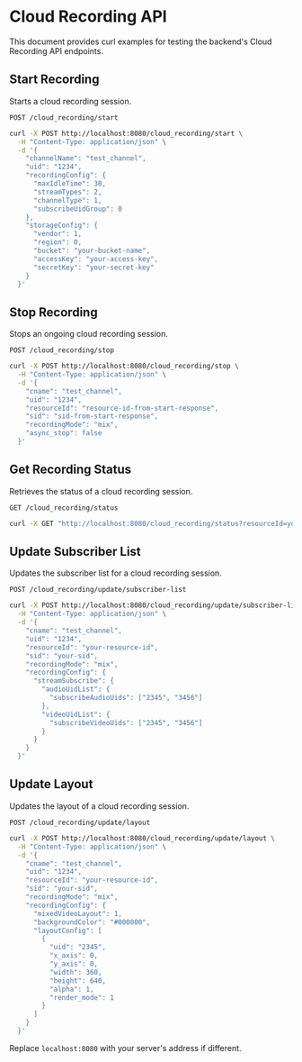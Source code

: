 # Cloud Recording API

This document provides curl examples for testing the backend's Cloud Recording API endpoints.

## Start Recording

Starts a cloud recording session.

`POST /cloud_recording/start`

```bash
curl -X POST http://localhost:8080/cloud_recording/start \
  -H "Content-Type: application/json" \
  -d '{
    "channelName": "test_channel",
    "uid": "1234",
    "recordingConfig": {
      "maxIdleTime": 30,
      "streamTypes": 2,
      "channelType": 1,
      "subscribeUidGroup": 0
    },
    "storageConfig": {
      "vendor": 1,
      "region": 0,
      "bucket": "your-bucket-name",
      "accessKey": "your-access-key",
      "secretKey": "your-secret-key"
    }
  }'
```

## Stop Recording

Stops an ongoing cloud recording session.

`POST /cloud_recording/stop`

```bash
curl -X POST http://localhost:8080/cloud_recording/stop \
  -H "Content-Type: application/json" \
  -d '{
    "cname": "test_channel",
    "uid": "1234",
    "resourceId": "resource-id-from-start-response",
    "sid": "sid-from-start-response",
    "recordingMode": "mix",
    "async_stop": false
  }'
```

## Get Recording Status

Retrieves the status of a cloud recording session.

`GET /cloud_recording/status`

```bash
curl -X GET "http://localhost:8080/cloud_recording/status?resourceId=your-resource-id&sid=your-sid&mode=mix"
```

## Update Subscriber List

Updates the subscriber list for a cloud recording session.

`POST /cloud_recording/update/subscriber-list`

```bash
curl -X POST http://localhost:8080/cloud_recording/update/subscriber-list \
  -H "Content-Type: application/json" \
  -d '{
    "cname": "test_channel",
    "uid": "1234",
    "resourceId": "your-resource-id",
    "sid": "your-sid",
    "recordingMode": "mix",
    "recordingConfig": {
      "streamSubscribe": {
        "audioUidList": {
          "subscribeAudioUids": ["2345", "3456"]
        },
        "videoUidList": {
          "subscribeVideoUids": ["2345", "3456"]
        }
      }
    }
  }'
```

## Update Layout

Updates the layout of a cloud recording session.

`POST /cloud_recording/update/layout`

```bash
curl -X POST http://localhost:8080/cloud_recording/update/layout \
  -H "Content-Type: application/json" \
  -d '{
    "cname": "test_channel",
    "uid": "1234",
    "resourceId": "your-resource-id",
    "sid": "your-sid",
    "recordingMode": "mix",
    "recordingConfig": {
      "mixedVideoLayout": 1,
      "backgroundColor": "#000000",
      "layoutConfig": [
        {
          "uid": "2345",
          "x_axis": 0,
          "y_axis": 0,
          "width": 360,
          "height": 640,
          "alpha": 1,
          "render_mode": 1
        }
      ]
    }
  }'
```

Replace `localhost:8080` with your server's address if different.
